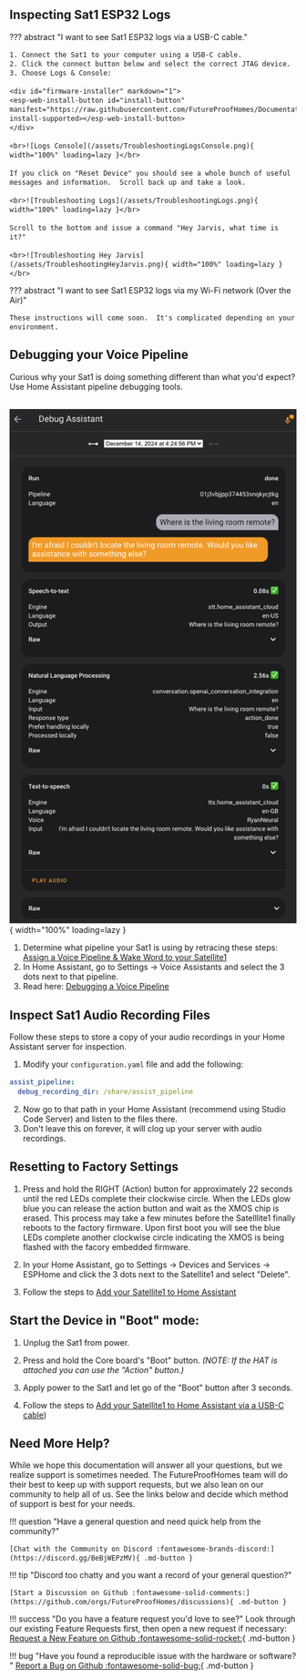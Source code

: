 ## Inspecting Sat1 ESP32 Logs

??? abstract "I want to see Sat1 ESP32 logs via a USB-C cable."

    1. Connect the Sat1 to your computer using a USB-C cable. 
    2. Click the connect button below and select the correct JTAG device.
    3. Choose Logs & Console:

    <div id="firmware-installer" markdown="1">
    <esp-web-install-button id="install-button" manifest="https://raw.githubusercontent.com/FutureProofHomes/Documentation/refs/heads/main/manifest.json" install-supported></esp-web-install-button>
    </div>

    <br>![Logs Console](/assets/TroubleshootingLogsConsole.png){ width="100%" loading=lazy }</br>

    If you click on "Reset Device" you should see a whole bunch of useful messages and information.  Scroll back up and take a look.  

    <br>![Troubleshooting Logs](/assets/TroubleshootingLogs.png){ width="100%" loading=lazy }</br>

    Scroll to the bottom and issue a command "Hey Jarvis, what time is it?"

    <br>![Troubleshooting Hey Jarvis](/assets/TroubleshootingHeyJarvis.png){ width="100%" loading=lazy }</br>

??? abstract "I want to see Sat1 ESP32 logs via my Wi-Fi network (Over the Air)"

    These instructions will come soon.  It's complicated depending on your environment.  

## Debugging your Voice Pipeline

Curious why your Sat1 is doing something different than what you'd expect?  Use Home Assistant pipeline debugging tools.

<br>![Debugging a Voice Pipeline](/assets/debug_assist.png){ width="100%" loading=lazy }</br>

1. Determine what pipeline your Sat1 is using by retracing these steps: [Assign a Voice Pipeline & Wake Word to your Satellite1](/set-up-voice-control/#assign-a-voice-pipeline)
3. In Home Assistant, go to Settings -> Voice Assistants and select the 3 dots next to that pipeline.
4. Read here: [Debugging a Voice Pipeline](https://www.home-assistant.io/voice_control/troubleshooting/)


## Inspect Sat1 Audio Recording Files

Follow these steps to store a copy of your audio recordings in your Home Assistant server for inspection.

1. Modify your `configuration.yaml` file and add the following:

```yaml
assist_pipeline:
  debug_recording_dir: /share/assist_pipeline
```

2. Now go to that path in your Home Assistant (recommend using Studio Code Server) and listen to the files there.
3. Don't leave this on forever, it will clog up your server with audio recordings.


## Resetting to Factory Settings

1. Press and hold the RIGHT (Action) button for approximately 22 seconds until the red LEDs complete their clockwise circle.  When the LEDs glow blue you can release the action button and wait as the XMOS chip is erased.  This process may take a few minutes before the Satelllite1 finally reboots to the factory firmware.  Upon first boot you will see the blue LEDs complete another clockwise circle indicating the XMOS is being flashed with the facory embedded firmware.

2. In your Home Assistant, go to Settings -> Devices and Services -> ESPHome and click the 3 dots next to the Satellite1 and select "Delete".

3. Follow the steps to [Add your Satellite1 to Home Assistant](satellite1-connecting-to-ha.md)


## Start the Device in "Boot" mode:

1. Unplug the Sat1 from power.

2. Press and hold the Core board's "Boot" button.  <i>(NOTE: If the HAT is attached you can use the "Action" button.)</i>

3. Apply power to the Sat1 and let go of the "Boot" button after 3 seconds.

4. Follow the steps to [Add your Satellite1 to Home Assistant via a USB-C cable](satellite1-connecting-to-ha.md))

## Need More Help?

While we hope this documentation will answer all your questions, but we realize support is sometimes needed.  The FutureProofHomes team will do their best to keep up with support requests, but we also lean on our community to help all of us.  See the links below and decide which method of support is best for your needs.

!!! question "Have a general question and need quick help from the community?"

    [Chat with the Community on Discord :fontawesome-brands-discord:](https://discord.gg/BeBjWEPzMV){ .md-button }

!!! tip "Discord too chatty and you want a record of your general question?"

    [Start a Discussion on Github :fontawesome-solid-comments:](https://github.com/orgs/FutureProofHomes/discussions){ .md-button }

!!! success "Do you have a feature request you'd love to see?"
    Look through our existing Feature Requests first, then open a new request if necessary: <br>
    [Request a New Feature on Github :fontawesome-solid-rocket:](https://github.com/FutureProofHomes/Satellite1-ESPHome/issues/new?template=feature-request--.md){ .md-button }

!!! bug "Have you found a reproducible issue with the hardware or software? "
    [Report a Bug on Github :fontawesome-solid-bug:](https://github.com/FutureProofHomes/Satellite1-ESPHome/issues/new?template=bug-report--.md){ .md-button }